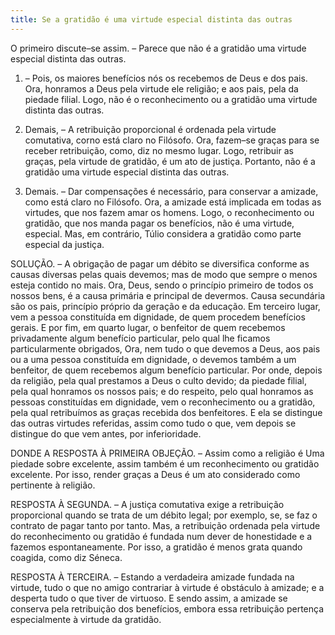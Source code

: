 ```yaml
---
title: Se a gratidão é uma virtude especial distinta das outras
---
```


O primeiro discute–se assim. – Parece que não é a gratidão uma virtude especial distinta das outras.  

1. – Pois, os maiores benefícios nós os recebemos de Deus e dos pais. Ora, honramos a Deus pela virtude ele religião; e aos pais, pela da piedade filial. Logo, não é o reconhecimento ou a gratidão uma virtude distinta das outras.  

2. Demais, – A retribuição proporcional é ordenada pela virtude comutativa, corno está claro no Filósofo. Ora, fazem–se graças para se receber retribuição, como, diz no mesmo lugar. Logo, retribuir as graças, pela virtude de gratidão, é um ato de justiça. Portanto, não é a gratidão uma virtude especial distinta das outras.  

3. Demais. – Dar compensações é necessário, para conservar a amizade, como está claro no Filósofo. Ora, a amizade está implicada em todas as virtudes, que nos fazem amar os homens. Logo, o reconhecimento ou gratidão, que nos manda pagar os benefícios, não é uma virtude, especial.  Mas, em contrário, Túlio considera a gratidão como parte especial da justiça.  

SOLUÇÃO. – A obrigação de pagar um débito se diversifica conforme as causas diversas pelas quais devemos; mas de modo que sempre o menos esteja contido no mais. Ora, Deus, sendo o princípio primeiro de todos os nossos bens, é a causa primária e principal de devermos. Causa secundária são os pais, princípio próprio da geração e da educação. Em terceiro lugar, vem a pessoa constituída em dignidade, de quem procedem benefícios gerais. E por fim, em quarto lugar, o benfeitor de quem recebemos privadamente algum benefício particular, pelo qual lhe ficamos particularmente obrigados, Ora, nem tudo o que devemos a Deus, aos pais ou a uma pessoa constituída em dignidade, o devemos também a um benfeitor, de quem recebemos algum benefício particular. Por onde, depois da religião, pela qual prestamos a Deus o culto devido; da piedade filial, pela qual honramos os nossos pais; e do respeito, pelo qual honramos as pessoas constituídas em dignidade, vem o reconhecimento ou a gratidão, pela qual retribuímos as graças recebida dos benfeitores. E ela se distingue das outras virtudes referidas, assim como tudo o que, vem depois se distingue do que vem antes, por inferioridade.  

DONDE A RESPOSTA À PRIMEIRA OBJEÇÃO. – Assim como a religião é Uma piedade sobre excelente, assim também é um reconhecimento ou gratidão excelente. Por isso, render graças a Deus é um ato considerado como pertinente à religião.  

RESPOSTA À SEGUNDA. – A justiça comutativa exige a retribuição proporcional quando se trata de um débito legal; por exemplo, se, se faz o contrato de pagar tanto por tanto. Mas, a retribuição ordenada pela virtude do reconhecimento ou gratidão é fundada num dever de honestidade e a fazemos espontaneamente. Por isso, a gratidão é menos grata quando coagida, como diz Séneca.  

RESPOSTA À TERCEIRA. – Estando a verdadeira amizade fundada na virtude, tudo o que no amigo contrariar à virtude é obstáculo à amizade; e a desperta tudo o que tiver de virtuoso. E sendo assim, a amizade se conserva pela retribuição dos benefícios, embora essa retribuição pertença especialmente à virtude da gratidão.